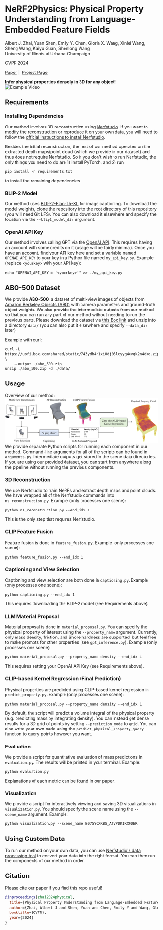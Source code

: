 # NeRF2Physics: Physical Property Understanding from Language-Embedded Feature Fields

Albert J. Zhai, Yuan Shen, Emily Y. Chen, Gloria X. Wang, Xinlei Wang, Sheng Wang, Kaiyu Guan, Shenlong Wang<br/>
University of Illinois at Urbana-Champaign

CVPR 2024

[Paper](https://arxiv.org/abs/2404.04242) │ [Project Page](https://ajzhai.github.io/NeRF2Physics/)


**Infer physical properties densely in 3D for any object!**<br/>
![Example Video](docs/example_vid.gif)

## Requirements
### Installing Dependencies
Our method involves 3D reconstruction using [Nerfstudio](https://docs.nerf.studio/). If you want to modify the reconstruction or reproduce it on your own data, you will need to follow the [official instructions to install Nerfstudio](https://docs.nerf.studio/quickstart/installation.html). 

Besides the initial reconstruction, the rest of our method operates on the extracted depth maps/point cloud (which we provide in our dataset) and thus does not require Nerfstudio. So if you don't wish to run Nerfstudio, the only things you need to do are 1) [install PyTorch](https://pytorch.org/get-started/locally/), and 2) run
```
pip install -r requirements.txt
```
to install the remaining dependencies. 

### BLIP-2 Model
Our method uses [BLIP-2-Flan-T5-XL](https://huggingface.co/Salesforce/blip2-flan-t5-xl) for image captioning. To download the model weights, clone the repository into the root directory of this repository (you will need Git LFS). You can also download it elsewhere and specify the location via the `--blip2_model_dir` argument.

### OpenAI API Key
Our method involves calling GPT via the [OpenAI API](https://platform.openai.com/). This requires having an account with some credits on it (usage will be fairly minimal). Once you have an account, find your API key [here](https://platform.openai.com/api-keys) and set a variable named `OPENAI_API_KEY` to your key in a Python file named `my_api_key.py`. Example (replace `<yourkey>` with your API key): 
```
echo "OPENAI_API_KEY = '<yourkey>'" >> ./my_api_key.py
``` 

## ABO-500 Dataset
We provide **ABO-500**, a dataset of multi-view images of objects from [Amazon Berkeley Objects (ABO)](https://amazon-berkeley-objects.s3.amazonaws.com/index.html) with camera parameters and ground-truth object weights. We also provide the intermediate outputs from our method so that you can run any part of our method without needing to run the previous parts. Please download the dataset via [this Box link](https://uofi.box.com/shared/static/743ydh4n1xi0dj05lcyyg4evqk2n4dko.zip) 
and unzip into a directory `data/` (you can also put it elsewhere and specify `--data_dir` later).

Example with curl:
```
curl -L  https://uofi.box.com/shared/static/743ydh4n1xi0dj05lcyyg4evqk2n4dko.zip \
    --output ./abo_500.zip
unzip ./abo_500.zip -d ./data/
```

## Usage
Overview of our method:
![Overview](docs/overview.png)
We provide separate Python scripts for running each component in our method. Command-line arguments for all of the scripts can be found in `arguments.py`. Intermediate outputs get stored in the scene data directories. If you are using our provided dataset, you can start from anywhere along the pipeline without running the previous components.

### 3D Reconstruction
We use Nerfstudio to train NeRFs and extract depth maps and point clouds. We have wrapped all of the Nerfstudio commands into `ns_reconstruction.py`. Example (only processes one scene):
```
python ns_reconstruction.py --end_idx 1
```
This is the only step that requires Nerfstudio.


### CLIP Feature Fusion
Feature fusion is done in `feature_fusion.py`. Example (only processes one scene):
```
python feature_fusion.py --end_idx 1
```

### Captioning and View Selection
Captioning and view selection are both done in `captioning.py`. Example (only processes one scene):
```
python captioning.py --end_idx 1
``` 
This requires downloading the BLIP-2 model (see Requirements above). 


### LLM Material Proposal
Material proposal is done in `material_proposal.py`. You can specify the physical property of interest using the `--property_name` argument. Currently, only mass density, friction, and Shore hardness are supported, but feel free to make prompts for other properties (see `gpt_inference.py`). Example (only processes one scene):
```
python material_proposal.py --property_name density --end_idx 1
``` 
This requires setting your OpenAI API Key (see Requirements above).

### CLIP-based Kernel Regression (Final Prediction)
Physical properties are predicted using CLIP-based kernel regression in `predict_property.py`. Example (only processes one scene):
```
python material_proposal.py --property_name density --end_idx 1
``` 
By default, the script will predict a volume integral of the physical property (e.g. predicting mass by integrating density). You can instead get dense results for a 3D grid of points by setting `--prediction_mode` to `grid`. You can also write your own code using the `predict_physical_property_query` function to query points however you want.

### Evaluation
We provide a script for quantitative evaluation of mass predictions in `evaluation.py`. The results will be printed in your terminal. Example:
```
python evaluation.py
``` 
Explanations of each metric can be found in our paper.

### Visualization
We provide a script for interactively viewing and saving 3D visualizations in `visualization.py`. You should specify the scene name using the `--scene_name` argument. Example:
```
python visualization.py --scene_name B075YQXRBS_ATVPDKIKX0DER
```

## Using Custom Data
To run our method on your own data, you can use [Nerfstudio's data processing tool](https://docs.nerf.studio/quickstart/custom_dataset.html) to convert your data into the right format. You can then run the components of our method in order.


## Citation
Please cite our paper if you find this repo useful!
```bibtex
@inproceedings{zhai2024physical,
  title={Physical Property Understanding from Language-Embedded Feature Fields},
  author={Zhai, Albert J and Shen, Yuan and Chen, Emily Y and Wang, Gloria X and Wang, Xinlei and Wang, Sheng and Guan, Kaiyu and Wang, Shenlong},
  booktitle={CVPR},
  year={2024}
}
```